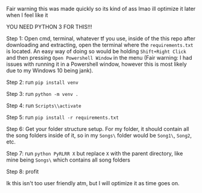 Fair warning this was made quickly so its kind of ass lmao ill optimize it later when I feel like it

YOU NEED PYTHON 3 FOR THIS!!!

Step 1: Open cmd, terminal, whatever tf you use, inside of the this repo after downloading and extracting, open the terminal where the `requirements.txt` is located. An easy way of doing so would be holding `Shift+Right Click` and then pressing `Open Powershell Window` in the menu (Fair warning: I had issues with running it in a Powershell window, however this is most likely due to my Windows 10 being jank).

Step 2: run ```pip install venv```

Step 3: run ```python -m venv .```

Step 4: run ```Scripts\\activate```

Step 5: run ```pip install -r requirements.txt```

Step 6: Get your folder structure setup. For my folder, it should contain all the song folders inside of it, so in my `Songs\` folder would be ```Song1\```, ```Song2```, etc.

Step 7: run ```python PyRLRR X``` but replace `X` with the parent directory, like mine being `Songs\` which contains all song folders

Step 8: profit

Ik this isn't too user friendly atm, but I will optimize it as time goes on.
